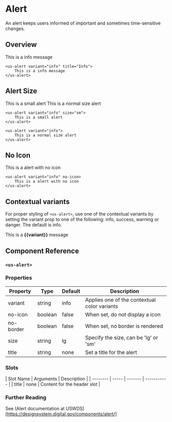 # Alert

An alert keeps users informed of important and sometimes time-sensitive changes.

## Overview

<us-alert variant="info" title="Info">This is a info message</us-alert>

``` vue
<us-alert variant="info" title="Info">
    This is a info message
</us-alert>
```

## Alert Size

<us-alert variant="info" size="sm">This is a small alert</us-alert>
<us-alert variant="info" >This is a normal size alert</us-alert>

``` vue
<us-alert variant="info" size="sm">
    This is a small alert
</us-alert>

<us-alert variant="info">
    This is a normal size alert
</us-alert>
```

## No Icon

<us-alert variant="info" no-icon>This is a alert with no icon</us-alert>

``` vue
<us-alert variant="info" no-icon>
    This is a alert with no icon
</us-alert>
```

## Contextual variants

For proper styling of `<us-alert>`, use one of the contextual variants by setting the variant prop to one of the following: info, success, warning or danger. The default is info.

<span v-for="(variant,index) in ['info','success','danger','warning','light','dark', 'primary','secondary']" :key="index">
    <us-alert :variant="variant">This is a <strong>{{variant}}</strong> message</us-alert><br/>
</span>

## Component Reference

### `<us-alert>`

### Properties 

| Property | Type  | Default | Description |
| -------- | ----- | ------- | ----------- | 
| variant  | string | info | Applies one of the contextual color variants |
| no-icon | boolean | false | When set, do not display a icon |
| no-border | boolean | false | When set, no border is rendered | 
| size | string | lg | Specify the size, can be 'lg' or 'sm' |
| title | string | none | Set a title for the alert |

### Slots

| Slot Name | Arguments | Description |
| -------- | ----- | ------- | ----------- | 
| title  | none | Content for the header slot |

### Further Reading

See (Alert documentation at USWDS)[https://designsystem.digital.gov/components/alert/]